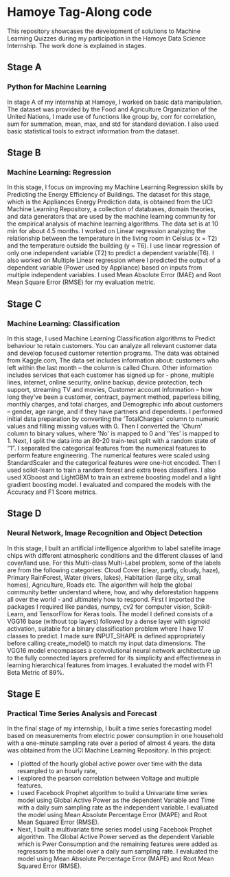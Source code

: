 # Hamoye Tag-Along code
This repository showcases the development  of solutions to Machine Learning Quizzes during my participation in the Hamoye Data Science Internship. The work done is explained in stages.

## Stage A 
### Python for Machine Learning
In stage A of my internship at Hamoye, I worked on basic data manipulation. The dataset was provided by the Food and Agriculture Organization of the United Nations, I made use of functions like group by, corr for correlation, sum for summation, mean, max, and std for standard deviation. I also used basic statistical tools to extract information from the dataset.

## Stage B
### Machine Learning: Regression
In this stage, I focus on improving my Machine Learning Regression skills by Predicting the Energy Efficiency of Buildings. The dataset for this stage, which is the Appliances Energy Prediction data, is obtained from the UCI Machine Learning Repository, a collection of databases, domain theories, and data generators that are used by the machine learning community for the empirical analysis of machine learning algorithms. The data set is at 10 min for about 4.5 months. I worked on Linear regression analyzing the relationship between the temperature in the living room in Celsius (x = T2) and the temperature outside the building (y = T6). I use linear regression of only one independent variable (T2) to predict a dependent variable(T6). I also worked on Multiple Linear regression where I predicted the output of a dependent variable (Power used by Appliance) based on inputs from multiple independent variables. I used Mean Absolute Error (MAE) and Root Mean Square Error (RMSE) for my evaluation metric.

## Stage C
### Machine Learning: Classification
In this stage, I used Machine Learning Classification algorithms to Predict behaviour to retain customers. You can analyze all relevant customer data and develop focused customer retention programs. The data was obtained from Kaggle.com, The data set includes information about: customers who left within the last month – the column is called Churn. Other information includes services that each customer has signed up for - phone, multiple lines, internet, online security, online backup, device protection, tech support, streaming TV and movies, Customer account information – how long they’ve been a customer, contract, payment method, paperless billing, monthly charges, and total charges, and Demographic info about customers – gender, age range, and if they have partners and dependents. I performed initial data preparation by converting the 'TotalCharges' column to numeric values and filling missing values with 0. Then I converted the 'Churn' column to binary values, where 'No' is mapped to 0 and 'Yes' is mapped to 1. Next, I split the data into an 80-20 train-test split with a random state of “1”. I separated the categorical features from the numerical features to perform feature engineering. The numerical features were scaled using StandardScaler and the categorical features were one-hot encoded. Then I used scikit-learn to train a random forest and extra trees classifiers. I also used XGboost and LightGBM to train an extreme boosting model and a light gradient boosting model. I evaluated and compared the models with the Accuracy and F1 Score metrics.

## Stage D
### Neural Network, Image Recognition and Object Detection
In this stage, I built an artificial intelligence algorithm to label satellite image chips with different atmospheric conditions and the different classes of land cover/land use.  For this Multi-class Multi-Label problem, some of the labels are from the following categories: Cloud Cover (clear, partly, cloudy, haze), Primary RainForest, Water (rivers, lakes), Habitation (large city, small homes), Agriculture, Roads etc. The algorithm  will help the global community better understand where, how, and why deforestation happens all over the world - and ultimately how to respond. 
First I imported the packages I required like pandas, numpy, cv2 for computer vision, Scikit-Learn, and TensorFlow for Keras tools. The model I defined consists of a VGG16 base (without top layers) followed by a dense layer with sigmoid activation, suitable for a binary classification problem where I have 17 classes to predict. I made sure INPUT_SHAPE is defined appropriately before calling create_model() to match my input data dimensions. The VGG16 model encompasses a convolutional neural network architecture up to the fully connected layers preferred for its simplicity and effectiveness in learning hierarchical features from images. I evaluated the model with F1 Beta Metric of 89%.

## Stage E
### Practical Time Series Analysis and Forecast
In the final stage of my internship, I built a time series forecasting model based on measurements from electric power consumption in one household with a one-minute sampling rate over a period of almost 4 years. the data was obtained from the UCI Machine Learning Repository. In this project:
- I plotted of the hourly global active power over time with the data resampled to an hourly rate,
- I explored the pearson correlation between Voltage and multiple features.
- I used Facebook Prophet algorithm to build a Univariate time series model using Global Active Power as the dependent Variable and Time with a daily sum sampling rate as the independent variable. I evaluated the model using Mean Absolute Percentage Error (MAPE) and Root Mean Squared Error (RMSE).
- Next, I built a multivariate time series model using Facebook Prophet algorithm. The Global Active Power served as the dependent Variable which is Pwer Consumption and the remaining features were added as regressors to the model over a daily sum sampling rate. I evaluated the model using Mean Absolute Percentage Error (MAPE) and Root Mean Squared Error (RMSE).

